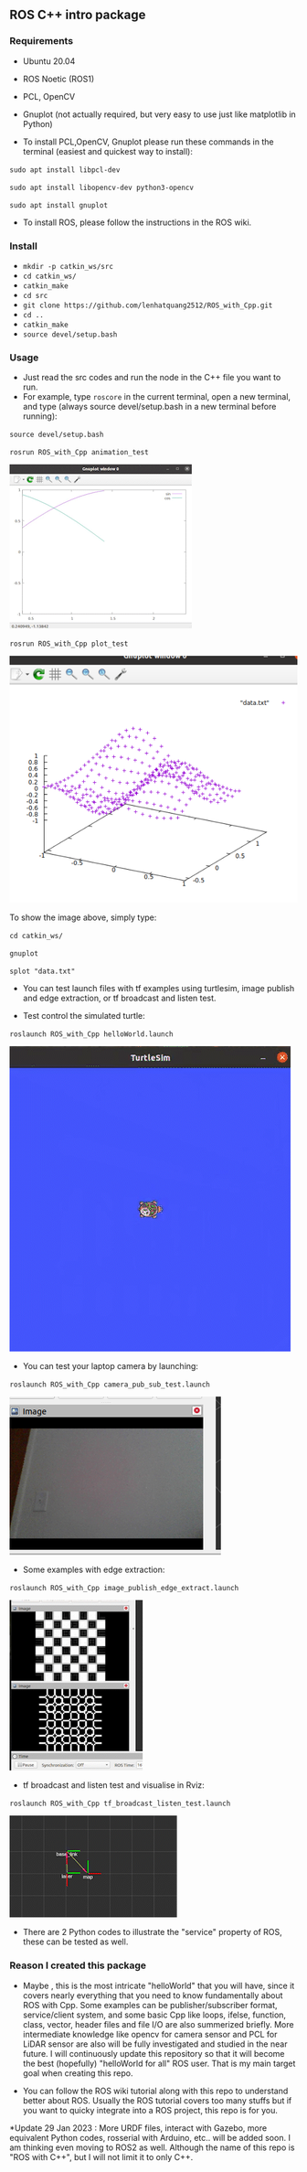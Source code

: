 
## ROS C++ intro package

### Requirements
* Ubuntu 20.04
* ROS Noetic (ROS1)
* PCL, OpenCV 
* Gnuplot (not actually required, but very easy to use just like matplotlib in Python)

* To install PCL,OpenCV, Gnuplot please run these commands in the terminal (easiest and quickest way to install):

`sudo apt install libpcl-dev`

`sudo apt install libopencv-dev python3-opencv`

`sudo apt install gnuplot`

* To install ROS, please follow the instructions in the ROS wiki.

### Install 

* `mkdir -p catkin_ws/src`
* `cd catkin_ws/`
* `catkin_make`
* `cd src`
* `git clone https://github.com/lenhatquang2512/ROS_with_Cpp.git`
* `cd ..`
* `catkin_make`
* `source devel/setup.bash`


### Usage
 * Just read the src codes and run the node in the C++ file you want to run.
 * For example, type `roscore` in the current terminal, open a new terminal, and type (always source devel/setup.bash in a new terminal before running):
 
 `source devel/setup.bash`
 
 `rosrun ROS_with_Cpp animation_test`
 
 ![](https://github.com/lenhatquang2512/ROS_with_Cpp/blob/main/images/gif/ros_with_animation_plot_demo.gif)
 
 `rosrun ROS_with_Cpp plot_test`
 
![](https://github.com/lenhatquang2512/ROS_with_Cpp/blob/main/images/gif/plot_test_demo.png)

To show the image above, simply type:

`cd catkin_ws/`

`gnuplot`

`splot "data.txt"`
 
 * You can test launch files with tf examples using turtlesim, image publish and edge extraction, or tf broadcast and listen test.
 
 * Test control the simulated turtle:
 
 `roslaunch ROS_with_Cpp helloWorld.launch`
 
 ![](https://github.com/lenhatquang2512/ROS_with_Cpp/blob/main/images/gif/ros_with_cpp_helloWorld_demo.gif)
 
 * You can test your laptop camera by launching:
 
 `roslaunch ROS_with_Cpp camera_pub_sub_test.launch`
 
 ![](https://github.com/lenhatquang2512/ROS_with_Cpp/blob/main/images/gif/cam_test.png)
 
 * Some examples with edge extraction:
 
 `roslaunch ROS_with_Cpp image_publish_edge_extract.launch`
 
 ![](https://github.com/lenhatquang2512/ROS_with_Cpp/blob/main/images/gif/ros_with_cpp_image_edge_demo.gif)
 
 * tf broadcast and listen test and visualise in Rviz:

 `roslaunch ROS_with_Cpp tf_broadcast_listen_test.launch`
 
 ![](https://github.com/lenhatquang2512/ROS_with_Cpp/blob/main/images/gif/ros_cpp_tf_demo.gif)
 
 
 * There are 2 Python codes to illustrate the "service" property of ROS, these can be tested as well.

### Reason I created this package

* Maybe , this is the most intricate "helloWorld" that you will have, since it covers nearly everything that you need to know fundamentally about ROS with Cpp. Some examples can be publisher/subscriber format, service/client system, and some basic Cpp like loops, ifelse, function, class, vector, header files and file I/O are also summerized briefly. More intermediate knowledge like opencv for camera sensor and PCL for LiDAR sensor are also will be fully investigated and studied in the near future. I will continuously update this repository so that it will become the best (hopefully) "helloWorld for all" ROS user. That is my main target goal when creating this repo. 

* You can follow the ROS wiki tutorial along with this repo to understand better about ROS. Usually the ROS tutorial covers too many stuffs but if you want to quicky integrate into a ROS project, this repo is for you.

*Update 29 Jan 2023 : More URDF files, interact with Gazebo, more equivalent Python codes, rosserial with Arduino, etc.. will be added soon. I am thinking even moving to ROS2 as well. Although the name of this repo is "ROS with C++", but I will not limit it to only C++.




